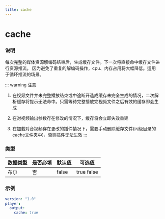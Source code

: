 ```yaml
---
title: cache
---
```


cache
===

### 说明
每次完整的媒体资源解编码结束后，生成缓存文件。下一次将直接命中缓存文件进行资源推流。
因为避免了重复的解编码操作，cpu、内存占用将大幅降低。适用于循环推流的场景。

::: warning 注意
1. 在视频文件并未完整播放结束或中途断开造成缓存未完全生成的情况，二次解析缓存将提示无法命中。只需等待完整播放完视频文件之后有效的缓存即会生成

2. 在对视频输出参数存在修改的情况下，缓存将会立即失效重建

3. 在加载对音视频存在更改的插件情况下，需要手动删除缓存文件(同级目录的cache文件夹中)，否则插件无法生效
:::

### 类型
| 数据类型 | 是否必填 | 默认值 | 可选值 |
|---|---|---|---|
| 布尔 | 否 | false | true false |

### 示例
```yaml {4}
version: "1.0"
player:
  output:
    cache: true
```
